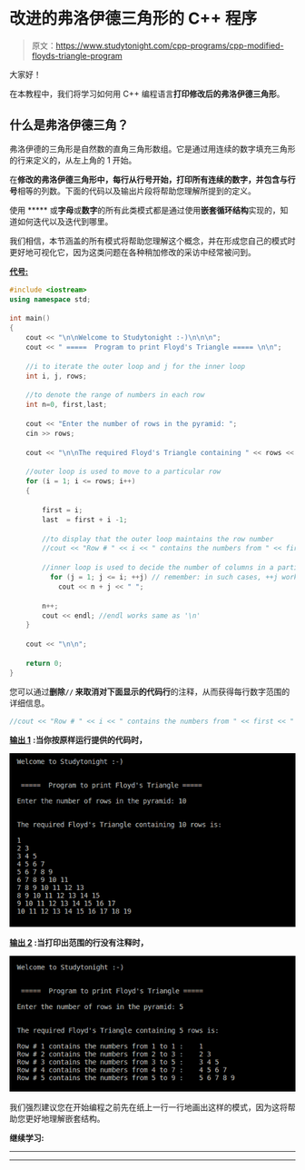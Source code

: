 # 改进的弗洛伊德三角形的 C++ 程序

> 原文：<https://www.studytonight.com/cpp-programs/cpp-modified-floyds-triangle-program>

大家好！

在本教程中，我们将学习如何用 C++ 编程语言**打印修改后的弗洛伊德三角形**。

## 什么是弗洛伊德三角？

弗洛伊德的三角形是自然数的直角三角形数组。它是通过用连续的数字填充三角形的行来定义的，从左上角的 1 开始。

在**修改的弗洛伊德三角形中，每行从行号开始，打印所有连续的数字，并包含与行号**相等的列数。下面的代码以及输出片段将帮助您理解所提到的定义。

使用 ***** 或**字母**或**数字**的所有此类模式都是通过使用**嵌套循环结构**实现的，知道如何迭代以及迭代到哪里。

我们相信，本节涵盖的所有模式将帮助您理解这个概念，并在形成您自己的模式时更好地可视化它，因为这类问题在各种稍加修改的采访中经常被问到。

<u>**代号:**</u>

```cpp
#include <iostream>
using namespace std;

int main()
{
    cout << "\n\nWelcome to Studytonight :-)\n\n\n";
    cout << " =====  Program to print Floyd's Triangle ===== \n\n";

    //i to iterate the outer loop and j for the inner loop
    int i, j, rows;

    //to denote the range of numbers in each row
    int n=0, first,last; 

    cout << "Enter the number of rows in the pyramid: ";
    cin >> rows;

    cout << "\n\nThe required Floyd's Triangle containing " << rows << " rows is:\n\n";

    //outer loop is used to move to a particular row
    for (i = 1; i <= rows; i++)
    {

        first = i;
        last  = first + i -1;

        //to display that the outer loop maintains the row number
        //cout << "Row # " << i << " contains the numbers from " << first << " to " << last << " :    ";

        //inner loop is used to decide the number of columns in a particular row
          for (j = 1; j <= i; ++j) // remember: in such cases, ++j works same as j++ (but not always- we will cover this in upcoming posts)
            cout << n + j << " ";

        n++;
        cout << endl; //endl works same as '\n'
    }

    cout << "\n\n";

    return 0;
} 
```

您可以通过**删除``//`` 来取消对下面显示的代码行**的注释，从而获得每行数字范围的详细信息。

```cpp
//cout << "Row # " << i << " contains the numbers from " << first << " to " << last << " :    "; 
```

<u>**输出 1**</u> **:当你按原样运行提供的代码时，**

![C++ Floyd's Triangle 2](img/e41d9ef36e9e5b355342be7cc9751fbf.png)

**<u>输出 2</u> :当打印出范围的行没有注释时，**

![C++ Floyd's Triangle 1](img/5f7d2e8f9bf0cbe93433be6038549ed2.png)

我们强烈建议您在开始编程之前先在纸上一行一行地画出这样的模式，因为这将帮助您更好地理解嵌套结构。

**继续学习:**

* * *

* * *